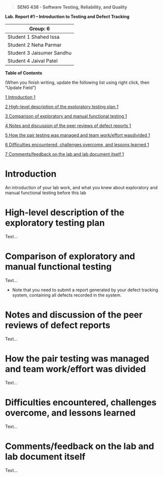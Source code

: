 >   **SENG 438 - Software Testing, Reliability, and Quality**

**Lab. Report \#1 – Introduction to Testing and Defect Tracking**

| Group: 6                    |
|-----------------------------|
| Student 1 Shahed Issa       |   
| Student 2 Neha Parmar       |   
| Student 3 Jaisumer Sandhu   |   
| Student 4 Jaival Patel      |   


**Table of Contents**

(When you finish writing, update the following list using right click, then
“Update Field”)

[1 Introduction	1](#_Toc439194677)

[2 High-level description of the exploratory testing plan	1](#_Toc439194678)

[3 Comparison of exploratory and manual functional testing	1](#_Toc439194679)

[4 Notes and discussion of the peer reviews of defect reports	1](#_Toc439194680)

[5 How the pair testing was managed and team work/effort wasdivided	1](#_Toc439194681)

[6 Difficulties encountered, challenges overcome, and lessons learned	1](#_Toc439194682)

[7 Comments/feedback on the lab and lab document itself	1](#_Toc439194683)

# Introduction

An introduction of your lab work, and what you knew about exploratory and manual
functional testing before this lab

# High-level description of the exploratory testing plan

Text…

# Comparison of exploratory and manual functional testing

Text…

-   Note that you need to submit a report generated by your defect tracking
    system, containing all defects recorded in the system.

# Notes and discussion of the peer reviews of defect reports

Text…

# How the pair testing was managed and team work/effort was divided 

Text…

# Difficulties encountered, challenges overcome, and lessons learned

Text…

# Comments/feedback on the lab and lab document itself

Text…
